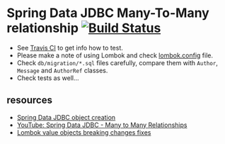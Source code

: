 # Spring Data JDBC Many-To-Many relationship [![Build Status](https://travis-ci.org/daggerok/spring-data-jdbc-examples.svg?branch=master)](https://travis-ci.org/daggerok/spring-data-jdbc-examples)

* See [Travis CI](../travis.yml) to get info how to test.
* Please make a note of using Lombok and check [lombok.config](lombok.config) file.
* Check `db/migration/*.sql` files carefully, compare them with `Author`, `Message` and `AuthorRef` classes.
* Check tests as well...
 
## resources

* [Spring Data JDBC object creation](https://docs.spring.io/spring-data/jdbc/docs/current/reference/html/#mapping.object-creation)
* [YouTube: Spring Data JDBC - Many to Many Relationships](https://www.youtube.com/watch?v=5rqlqon8xko)
* [Lombok value objects breaking changes fixes](https://stackoverflow.com/questions/48330613/objectmapper-cant-deserialize-without-default-constructor-after-upgrade-to-spri)
<!--
* [Official Apache Maven documentation](https://maven.apache.org/guides/index.html)
* [Spring Boot Maven Plugin Reference Guide](https://docs.spring.io/spring-boot/docs/2.2.2.RELEASE/maven-plugin/)
* [Spring Configuration Processor](https://docs.spring.io/spring-boot/docs/2.2.2.RELEASE/reference/htmlsingle/#configuration-metadata-annotation-processor)
* [Spring Boot DevTools](https://docs.spring.io/spring-boot/docs/2.2.2.RELEASE/reference/htmlsingle/#using-boot-devtools)
* [Spring Data JDBC](https://docs.spring.io/spring-data/jdbc/docs/current/reference/html/)
* [Using Spring Data JDBC](https://github.com/spring-projects/spring-data-examples/tree/master/jdbc/basics)
-->

